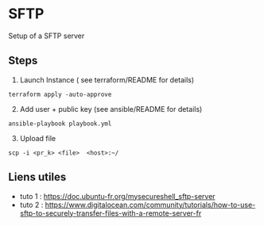 # SFTP 
Setup of a SFTP server 

## Steps

1. Launch Instance ( see terraform/README for details)
```
terraform apply -auto-approve
```

2. Add user + public key (see ansible/README for details)
```
ansible-playbook playbook.yml
```
3. Upload file
```
scp -i <pr_k> <file>  <host>:~/
```

## Liens utiles
- tuto 1 : https://doc.ubuntu-fr.org/mysecureshell_sftp-server
- tuto 2 : https://www.digitalocean.com/community/tutorials/how-to-use-sftp-to-securely-transfer-files-with-a-remote-server-fr


